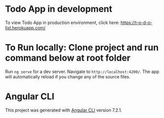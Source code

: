 # Todo **App in development**
To view Todo App in production environment, click here: https://t-o-d-o-list.herokuapp.com/

# To Run locally: Clone project and run command below at root folder
Run `ng serve` for a dev server. Navigate to `http://localhost:4200/`. The app will automatically reload if you change any of the source files.

# Angular CLI
This project was generated with [Angular CLI](https://github.com/angular/angular-cli) version 7.2.1.
